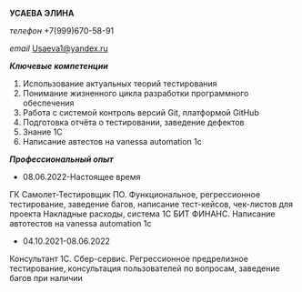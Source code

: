 **УСАЕВА ЭЛИНА**

*телефон* +7(999)670-58-91

*email* Usaeva1@yandex.ru

***Ключевые компетенции***

1. Использование актуальных теорий тестирования
2. Понимание жизненного цикла разработки программного обеспечения
3. Работа с системой контроль версий Git, платформой GitHub
4. Подготовка отчёта о тестировании, заведение дефектов
5. Знание 1С
6. Написание автестов на vanessa automation 1c

___Профессиональный опыт___

+ 08.06.2022-Настоящее время
 
ГК Самолет-Тестировщик ПО. Функциональное, регрессионное тестирование, заведение багов, написание тест-кейсов, чек-листов для проекта Накладные расходы, система 1С БИТ ФИНАНС. Написание автотестов на vanessa automation 1c 

+ 04.10.2021-08.06.2022

Консультант 1С. Сбер-сервис. Регрессионное предрелизное тестирование, консультация пользователей по вопросам, заведение багов при наличии
